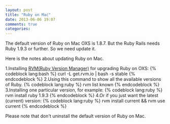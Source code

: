 ```yaml
---
layout: post
title: "Ruby on Mac"
date: 2013-06-06 19:07
comments: true
categories: 
---
```

The default version of Ruby on Mac OXS is 1.8.7. But the Ruby Rails needs Ruby 1.9.3 or further. So we need update it.

Here is the notes about updating Ruby on Mac.
<!-- more -->
1.Installing [RVM(Ruby Version Manager)](https://rvm.io/) for upgrading Ruby on OXS:
{% codeblock lang:bash %}
curl -L get.rvm.io | bash -s stable
{% endcodeblock %}
2.Using this command to show all the available versions of Ruby.
{% codeblock lang:ruby %}
rvm list known
{% endcodeblock %}
3.Installing one particular version, for example:
{% codeblock lang:ruby %}
rvm install ruby 1.9.3
{% endcodeblock %}
4.Or if you just want the latest (current) version:
{% codeblock lang:ruby %}
rvm install current && rvm use current
{% endcodeblock %}

Please note that don't uninstall the default version of Ruby on Mac.
